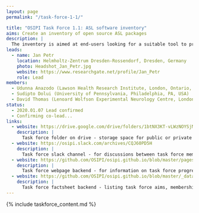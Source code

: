 ```yaml
---
layout: page
permalink: "/task-force-1-1/"

title: "OSIPI Task Force 1.1: ASL software inventory"
aims: Create an inventory of open source ASL packages
description: |
  The inventory is aimed at end-users looking for a suitable tool to process their ASL images. The inventory will list available open-source tools, providing information that will help users to select a suitable tool, such as scope of application, methodology, level of validation, licence policy, transparency, user-friendliness, and reviews by other users. 
leads:
  - name: Jan Petr
    location: Helmholtz-Zentrum Dresden-Rossendorf, Dresden, Germany
    photo: Headshot_Jan_Petr.jpg
    website: https://www.researchgate.net/profile/Jan_Petr
    role: Lead
members:
  - Udunna Anazodo (Lawson Health Research Institute, London, Ontario, CA)
  - Sudipto Dolui (University of Pennsylvania, Philadelphia, PA, USA)
  - David Thomas (Lenoard Wolfson Experimental Neurology Centre, London, UK)
status:
  - 2020.01.07 Lead confirmed
  - Confirming co-lead...
links:
  - website: https://drive.google.com/drive/folders/1btNX3KT-vLWzNOYSjMHXOqrqqz1f4mV6
    description: |
      Task force folder on drive - storage space for public or private documents developed by the task force.
  - website: https://osipi.slack.com/archives/CQJ60PD5H
    description: |
      Task force slack channel - for discussions between task force members.
  - website: https://github.com/OSIPI/osipi.github.io/blob/master/pages/pages-root-folder/task-force-1-1.md
    description: |
      Task force webpage backend - for information on task force progress and links to public resources.
  - website: https://github.com/OSIPI/osipi.github.io/blob/master/_data/tf/tf_1_1.yml
    description: |
      Task force factsheet backend - listing task force aims, membership, status, etc.
---
```


{% include taskforce_content.md %}
